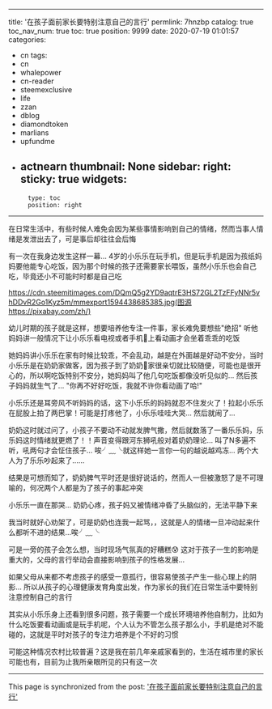 
---
title: '在孩子面前家长要特别注意自己的言行'
permlink: 7hnzbp
catalog: true
toc_nav_num: true
toc: true
position: 9999
date: 2020-07-19 01:01:57
categories:
- cn
tags:
- cn
- whalepower
- cn-reader
- steemexclusive
- life
- zzan
- dblog
- diamondtoken
- marlians
- upfundme
- actnearn
thumbnail: None
sidebar:
    right:
        sticky: true
widgets:
    -
        type: toc
        position: right
---


在日常生活中，有些时候人难免会因为某些事情影响到自己的情绪，然而当事人情绪是发泄出去了，可是事后却往往会后悔



有一次在我身边发生这样一幕... 4岁的小乐乐在玩手机，但是玩手机是因为孩纸妈妈要他能专心吃饭，因为那个时候的孩子还需要家长喂饭，虽然小乐乐也会自己吃，毕竟还小不可能时时都是自己吃

https://cdn.steemitimages.com/DQmQ5g2YD9aqtrE3HS72GL2TzFFyNNr5vhDDvR2Go1Kyz5m/mmexport1594438685385.jpg(图源https://pixabay.com/zh/)

幼儿时期的孩子就是这样，想要培养他专注一件事，家长难免要想些"绝招" 听他妈妈讲一般情况下让小乐乐看电视或者手机📱上看动画才会坐着乖乖的吃饭



她妈妈讲小乐乐在家有时候比较乖，不会乱动，越是在外面越是好动不安分，当时小乐乐是在奶奶家做客，因为孩子到了奶奶👵家很亲切就比较随便，可能也是很开心的，所以啊吃饭特别不安分，她妈妈叫了他几句吃饭都像没听见似的... 然后孩子妈妈就生气了... "你再不好好吃饭，我就不许你看动画了哈!"



小乐乐还是耳旁风不听妈妈的话，这下小乐乐的妈妈就忍不住发火了！拉起小乐乐在屁股上拍了两巴掌！可能是打疼他了，小乐乐哇哇大哭... 然后就闹了...



奶奶这时就过问了，小孩子不要动不动就发脾气撒，然后就数落了一番乐乐妈，乐乐妈这时情绪就更燃了！！声音变得跟河东狮吼般对着奶奶理论... 叫了N多遍不听，吼两句才会怔住孩子... 唉╯﹏╰就这样她一言你一句的越说越鸡冻... 两个大人为了乐乐吵起来了......



结果是可想而知了，奶奶脾气平时还是很好说话的，然而人一但被激怒了是不可理喻的，何况两个人都是为了孩子的事起冲突



小乐乐一直在那哭... 奶奶心疼，孩子妈又被情绪冲昏了头脑似的，无法平静下来



我当时就好心劝架了，可是奶奶也连我一起骂，，这就是人的情绪一旦冲动起来什么都听不进的结果...唉╯﹏╰



可是一旁的孩子会怎么想，当时现场气氛真的好糟糕😰 这对于孩子一生的影响是重大的，父母的言行举动会直接影响到孩子的性格发展...



如果父母从来都不考虑孩子的感受一意孤行，很容易使孩子产生一些心理上的阴影... 所以从孩子的心理健康发育角度出发，作为家长的我们在日常生活中要特别注意控制自己的言行



其实从小乐乐身上还看到很多问题，孩子需要一个成长环境培养他自制力，比如为什么吃饭要看动画或是玩手机呢，个人认为不管怎么孩子那么小，手机是绝对不能碰的，这就是平时对孩子的专注力培养是个不好的习惯



可能这种情况农村比较普遍？这是我在前几年亲戚家看到的，生活在城市里的家长可能也有，目前为止我所亲眼所见的只有这一次

- - -

This page is synchronized from the post: ['在孩子面前家长要特别注意自己的言行'](https://steemit.com/@annepink/7hnzbp)
